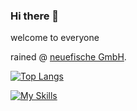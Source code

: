 ### Hi there 👋

welcome to everyone 




rained @ [neuefische GmbH](https://www.neuefische.de/).



[![Top Langs](https://github-readme-stats.vercel.app/api/top-langs/?username=louisberlin&layout=compact&theme=codeSTACKr)](https://github.com/anuraghazra/github-readme-stats)


[![My Skills](https://skillicons.dev/icons?i=java,c,cpp,scala,spring,notion,ts,css,react,idea,linux,apple,docker&theme=light)](https://skillicons.dev)
